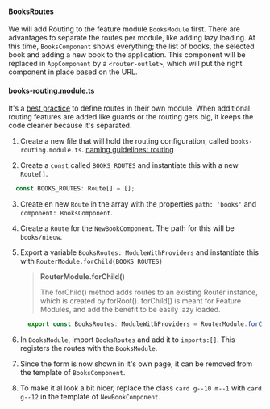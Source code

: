 #### BooksRoutes
We will add Routing to the feature module `BooksModule` first. There are advantages to separate the routes per module, like adding lazy loading.
At this time, `BooksComponent` shows everything; the list of books, the selected book and adding a new book to the application.
This component will be replaced in `AppComponent` by a `<router-outlet>`, which will put the right component in place based on the URL.

#### books-routing.module.ts
It's a [best practice](https://angular.io/guide/router#milestone-2-routing-module) to define routes in their own module. 
When additional routing features are added like guards or the routing gets big, it keeps the code cleaner because it's separated.
    
1. Create a new file that will hold the routing configuration, called `books-routing.module.ts`. [naming guidelines: routing](https://angular.io/guide/styleguide#angular-ngmodule-names)

2. Create a `const` called `BOOKS_ROUTES` and instantiate this with a new `Route[]`.
  ```javascript
    const BOOKS_ROUTES: Route[] = [];
  ``` 

3. Create en new `Route` in the array with the properties `path: 'books'` and `component: BooksComponent`.

4. Create a `Route` for the `NewBookComponent`. The path for this will be `books/nieuw`.

5. Export a variable `BooksRoutes: ModuleWithProviders` and instantiate this with `RouterModule.forChild(BOOKS_ROUTES)`
   > **RouterModule.forChild()**
   >
   > The forChild() method adds routes to an existing Router instance, which is created by forRoot().
   > forChild() is meant for Feature Modules, and add the benefit to be easily lazy loaded.
   
     ```javascript
       export const BooksRoutes: ModuleWithProviders = RouterModule.forChild(BOOKS_ROUTES)
    ```

6. In `BooksModule`, import `BooksRoutes` and add it to `imports:[]`. This registers the routes with the `BooksModule`.

7. Since the form is now shown in it's own page, it can be removed from the template of `BooksComponent`.

8. To make it al look a bit nicer, replace the class `card g--10 m--1` with `card g--12` in the template of `NewBookComponent`.
